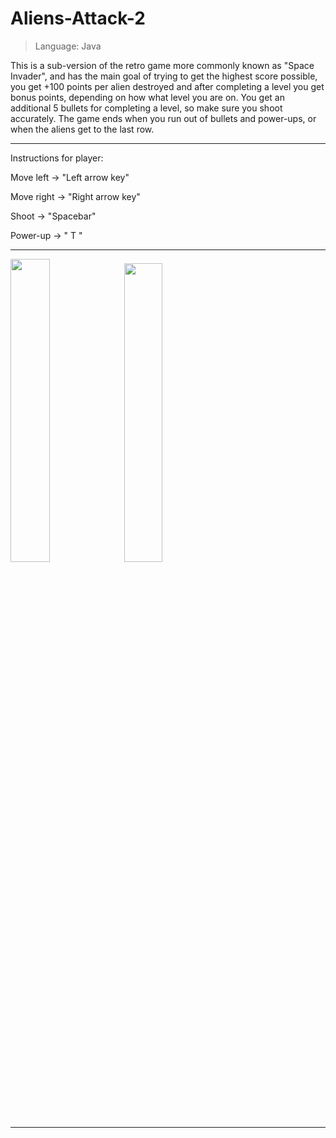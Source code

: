 # Aliens-Attack-2
> Language: Java 

This is a sub-version of the retro game more commonly known as "Space Invader", and has the main goal of trying to
get the highest score possible, you get +100 points per alien destroyed and after completing a level you get bonus 
points, depending on how what level you are on. You get an additional 5 bullets for completing a level, so make 
sure you shoot accurately. The game ends when you run out of bullets and power-ups, or when the aliens
get to the last row.

________________________________________________________________________________
Instructions for player:

Move left -> "Left arrow key"

Move right -> "Right arrow key"

Shoot -> "Spacebar" 

Power-up -> " T "
________________________________________________________________________________
<img src="https://github.com/user-attachments/assets/8e953733-9beb-4ebb-a09c-26ccd54e48ac" width=35.25% height=35.25%>

<img src="https://github.com/user-attachments/assets/826f7bf5-8bc4-4c71-ad8a-3a38c36741d8" width=35% height=35%>

________________________________________________________________________________
